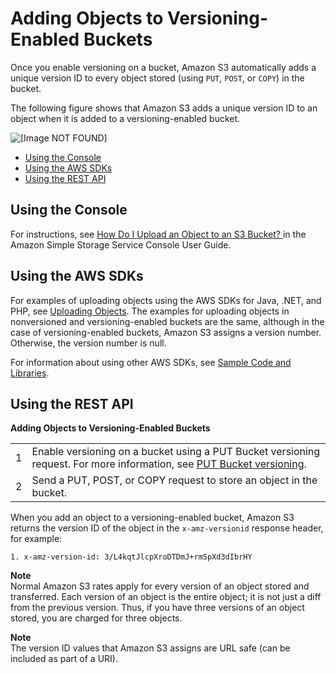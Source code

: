 # Adding Objects to Versioning\-Enabled Buckets<a name="AddingObjectstoVersioningEnabledBuckets"></a>

Once you enable versioning on a bucket, Amazon S3 automatically adds a unique version ID to every object stored \(using `PUT`, `POST`, or `COPY`\) in the bucket\. 

The following figure shows that Amazon S3 adds a unique version ID to an object when it is added to a versioning\-enabled bucket\. 

![\[Image NOT FOUND\]](http://docs.aws.amazon.com/AmazonS3/latest/dev/images/versioning_PUT_versionEnabled.png)


+ [Using the Console](#add-obj-versioning-enabled-bucket-console)
+ [Using the AWS SDKs](#add-obj-versioning-enabled-bucket-sdk)
+ [Using the REST API](#add-obj-versioning-enabled-bucket-rest)

## Using the Console<a name="add-obj-versioning-enabled-bucket-console"></a>

 For instructions, see [How Do I Upload an Object to an S3 Bucket? ](http://docs.aws.amazon.com/AmazonS3/latest/user-guide/upload-objects.html) in the Amazon Simple Storage Service Console User Guide\. 

## Using the AWS SDKs<a name="add-obj-versioning-enabled-bucket-sdk"></a>

For examples of uploading objects using the AWS SDKs for Java, \.NET, and PHP, see [Uploading Objects](UploadingObjects.md)\. The examples for uploading objects in nonversioned and versioning\-enabled buckets are the same, although in the case of versioning\-enabled buckets, Amazon S3 assigns a version number\. Otherwise, the version number is null\. 

For information about using other AWS SDKs, see [Sample Code and Libraries](https://aws.amazon.com/code/)\. 

## Using the REST API<a name="add-obj-versioning-enabled-bucket-rest"></a>


**Adding Objects to Versioning\-Enabled Buckets**  

|  |  | 
| --- |--- |
| 1 | Enable versioning on a bucket using a PUT Bucket versioning request\. For more information, see [PUT Bucket versioning](http://docs.aws.amazon.com/AmazonS3/latest/API/RESTBucketPUTVersioningStatus.html)\. | 
| 2 | Send a PUT, POST, or COPY request to store an object in the bucket\. | 

When you add an object to a versioning\-enabled bucket, Amazon S3 returns the version ID of the object in the `x-amz-versionid` response header, for example:

```
1. x-amz-version-id: 3/L4kqtJlcpXroDTDmJ+rmSpXd3dIbrHY
```

**Note**  
Normal Amazon S3 rates apply for every version of an object stored and transferred\. Each version of an object is the entire object; it is not just a diff from the previous version\. Thus, if you have three versions of an object stored, you are charged for three objects\. 

**Note**  
The version ID values that Amazon S3 assigns are URL safe \(can be included as part of a URI\)\.